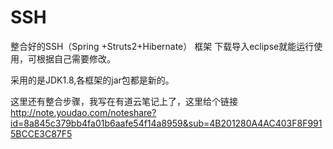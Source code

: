 # SSH
整合好的SSH（Spring +Struts2+Hibernate） 框架 
下载导入eclipse就能运行使用，可根据自己需要修改。

采用的是JDK1.8,各框架的jar包都是新的。

这里还有整合步骤，我写在有道云笔记上了，这里给个链接
http://note.youdao.com/noteshare?id=8a845c379bb4fa01b6aafe54f14a8959&sub=4B201280A4AC403F8F9915BCCE3C87F5
